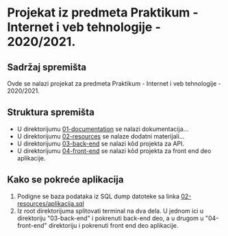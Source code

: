 # Projekat iz predmeta Praktikum - Internet i veb tehnologije - 2020/2021.

## Sadržaj spremišta

Ovde se nalazi projekat za predmeta Praktikum - Internet i veb tehnologije - 2020/2021.

## Struktura spremišta

* U direktorijumu [01-documentation](./01-documentation) se nalazi dokumentacija...
* U direktorijumu [02-resources](./02-resources) se nalaze dodatni materijali...
* U direktorijumu [03-back-end](./03-back-end) se nalazi kôd projekta za API.
* U direktorijumu [04-front-end](./03-front-end) se nalazi kôd projekta za front end deo aplikacije.

## Kako se pokreće aplikacija

1. Podigne se baza podataka iz SQL dump datoteke sa linka [02-resources/aplikacija.sql](./02-resources/aplikacija.sql)
2. Iz root direktorijuma splitovati terminal na dva dela. U jednom ici u direktoriju "03-back-end" i pokrenuti back-end deo, a u drugom u "04-front-end" direktoriju i pokrenuti front end deo aplikacije.